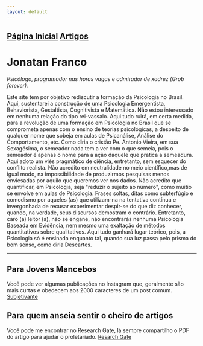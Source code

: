 ```yaml
---
layout: default
---
```


[Página Inicial](/) [Artigos](/artigos)
---

<div class = "text-center" markdown = "1">

# Jonatan Franco
*Psicólogo, programador nas horas vagas e admirador de xadrez (Grob forever).*

</div>

Este site tem por objetivo rediscutir a formação da Psicologia no Brasil. Aqui, sustentarei a construção de uma Psicologia Emergentista, Behaviorista, Gestaltista, Cognitivista e Matemática. Não estou interessado em nenhuma relação do tipo rei-vassalo. Aqui tudo ruirá, em certa medida, para a revolução de uma formação em Psicologia no Brasil que se comprometa apenas com o ensino de teorias psicológicas, a despeito de qualquer nome que sobeja em aulas de Psicanálise, Análise do Comportamento, etc. Como diria o cristão Pe. Antonio Vieira, em sua Sexagésima, o semeador nada tem a ver com o que semeia, pois o semeador é apenas o nome para a ação daquele que pratica a semeadura. Aqui adoto um viés pragmático de ciência, entretanto, sem esquecer do conflito realista. Não acredito em neutralidade no meio científico,mas de igual modo, na impossibilidade de produzirmos pesquisas menos enviesadas por aquilo que queremos ver nos dados. Não acredito que quantificar, em Psicologia, seja "reduzir o sujeito ao número", como muitio se envolve em aulas de Psicologia. Frases soltas, ditas como subterfúgio e comodismo por aqueles (as) que utilizam-na na tentativa contínua e invergonhada de recusar experimentar despir-se do que diz conhecer, quando, na verdade, seus discursos demostram o contrário. Entretanto, caro (a) leitor (a), não se engane, não encontrarás nenhuma Psicologia Baseada em Evidência, nem mesmo uma exaltação de métodos quantitativos sobre qualitativos. Aqui tudo ganhará lugar teórico, pois, a Psicologia só é ensinada enquanto tal, quando sua luz passa pelo prisma do bom senso, como diria Descartes.

---
## Para Jovens Mancebos
Você pode ver algumas publicações no Instagram que, geralmente são mais curtas e obedecem aos 2000 caracteres de um post comum.
[Subjetivante](https://www.instagram.com/subjetivante)

## Para quem anseia sentir o cheiro de artigos
Você pode me encontrar no Research Gate, lá sempre compartilho o PDF do artigo para ajudar o proletariado. 
[Resarch Gate](https://www.researchgate.net/profile/Jonatan-Franco?ev=hdr_xprf)